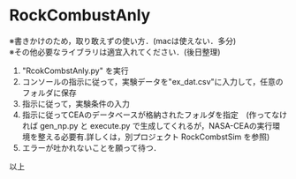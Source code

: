 # RockCombustAnly

※書きかけのため，取り敢えずの使い方．(macは使えない．多分)  
※その他必要なライブラリは適宜入れてください．(後日整理)

1. "RcokCombstAnly.py" を実行
2. コンソールの指示に従って，実験データを"ex_dat.csv"に入力して，任意のフォルダに保存
3. 指示に従って，実験条件の入力
4. 指示に従ってCEAのデータベースが格納されたフォルダを指定　(作ってなければ gen_np.py と execute.py で生成してくれるが，NASA-CEAの実行環境を整える必要有.詳しくは，別プロジェクト RockCombstSim を参照)
5. エラーが吐かれないことを願って待つ．  

以上